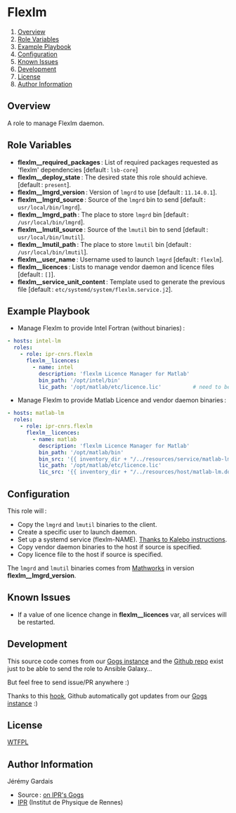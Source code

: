 # Flexlm

1. [Overview](#overview)
2. [Role Variables](#role-variables)
3. [Example Playbook](#example-playbook)
4. [Configuration](#configuration)
5. [Known Issues](#known-issues)
6. [Development](#development)
7. [License](#license)
8. [Author Information](#author-information)

## Overview

A role to manage Flexlm daemon.

## Role Variables

* **flexlm__required_packages** : List of required packages requested as 'flexlm' dependencies [default : `lsb-core`]
* **flexlm__deploy_state** : The desired state this role should achieve. [default : `present`].
* **flexlm__lmgrd_version** : Version of `lmgrd` to use [default : `11.14.0.1`].
* **flexlm__lmgrd_source** : Source of the `lmgrd` bin to send [default : `usr/local/bin/lmgrd`].
* **flexlm__lmgrd_path** : The place to store `lmgrd` bin [default : `/usr/local/bin/lmgrd`].
* **flexlm__lmutil_source** : Source of the `lmutil` bin to send [default : `usr/local/bin/lmutil`].
* **flexlm__lmutil_path** : The place to store `lmutil` bin [default : `/usr/local/bin/lmutil`].
* **flexlm__user_name** : Username used to launch `lmgrd` [default : `flexlm`].
* **flexlm__licences** : Lists to manage vendor daemon and licence files [default : `[]`].
* **flexlm__service_unit_content** : Template used to generate the previous file [default : `etc/systemd/system/flexlm.service.j2`].

## Example Playbook

* Manage Flexlm to provide Intel Fortran (without binaries) :

``` yaml
- hosts: intel-lm
  roles:
    - role: ipr-cnrs.flexlm
      flexlm__licences:
        - name: intel
          description: 'flexlm Licence Manager for Matlab'
          bin_path: '/opt/intel/bin'
          lic_path: '/opt/matlab/etc/licence.lic'          # need to be a file
```

* Manage Flexlm to provide Matlab Licence and vendor daemon binaries :

```yaml
- hosts: matlab-lm
  roles:
    - role: ipr-cnrs.flexlm
      flexlm__licences:
        - name: matlab
          description: 'flexlm Licence Manager for Matlab'
          bin_path: '/opt/matlab/bin'
          bin_src: '{{ inventory_dir + "/../resources/service/matlab-lm/bin/" }}'
          lic_path: '/opt/matlab/etc/licence.lic'                                                # need to be a file
          lic_src: '{{ inventory_dir + "/../resources/host/matlab-lm.domain/etc/licence.lic" }}' # need to be a file
```

## Configuration

This role will :
* Copy the `lmgrd` and `lmutil` binaries to the client.
* Create a specific user to launch daemon.
* Set up a systemd service (flexlm-NAME). [Thanks to Kalebo instructions][kalebo instruction flexlm systemd].
* Copy vendor daemon binaries to the host if source is specified.
* Copy licence file to the host if source is specified.

The `lmgrd` and `lmutil` binaries comes from [Mathworks][mathworks download url] in version **flexlm__lmgrd_version**.

## Known Issues

* If a value of one licence change in **flexlm__licences** var, all services will be restarted.

## Development

This source code comes from our [Gogs instance][flexlm source] and the [Github repo][flexlm github] exist just to be able to send the role to Ansible Galaxy…

But feel free to send issue/PR anywhere :)

Thanks to this [hook][gogs to github hook], Github automatically got updates from our [Gogs instance][flexlm source] :)

## License

[WTFPL][wtfpl website]

## Author Information

Jérémy Gardais
* Source : [on IPR's Gogs][flexlm source]
* [IPR][ipr website] (Institut de Physique de Rennes)

[gogs to github hook]: https://stackoverflow.com/a/21998477
[flexlm source]: https://git.ipr.univ-rennes1.fr/cellinfo/ansible.flexlm
[flexlm github]: https://github.com/ipr-cnrs/flexlm
[wtfpl website]: http://www.wtfpl.net/about/
[ipr website]: https://ipr.univ-rennes1.fr/
[mathworks download url]: https://fr.mathworks.com/support/install/license_manager_files.html
[kalebo instruction flexlm systemd]: https://gist.github.com/kalebo/fd39edb6c6e4ebed41f7eab2d9925ebc

